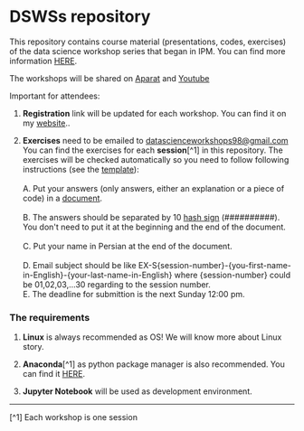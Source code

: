 # DSWSs repository

This repository contains course material (presentations, codes, exercises) of the data science workshop series that began in IPM. You can find more information [HERE](http://physics.ipm.ac.ir/~vafaei/ "VafaeiSadr's website").

The workshops will be shared on [Aparat](https://www.aparat.com/datasience) and [Youtube](https://www.youtube.com/channel/UC2ppE4804cJoCULRIgZo3VA)

Important for attendees:

  1. **Registration** link will be updated for each workshop. You can find it on my [website](http://physics.ipm.ac.ir/~vafaei/ "VafaeiSadr's website")..

  2. **Exercises** need to be emailed to <datascienceworkshops98@gmail.com>
    You can find the exercises for each **session**[^1] in this repository. The exercises will be checked automatically so you need to follow following instructions (see the [template](./S01/answers_template)):<br/><br/>
        A. Put your answers (only answers, either an explanation or a piece of code) in a [document](https://linoxide.com/linux-how-to/learn-how-create-file-linux-terminal/).<br/><br/>
        B. The answers should be separated by 10 [hash sign](https://en.wikipedia.org/wiki/Number_sign) (##########). 
            You don't need to put it at the beginning and the end of the document.<br/><br/>
        C. Put your name in Persian at the end of the document.<br/><br/>
        D. Email subject should be like EX-S{session-number}-{you-first-name-in-English}-{your-last-name-in-English} 
            where {session-number} could be 01,02,03,...30 regarding to the session number.<br/>
        E. The deadline for submittion is the next Sunday 12:00 pm.
            

### The requirements

  1. **Linux** is always recommended as OS! We will know more about Linux story.

  2. **Anaconda**[^1] as python package manager is also recommended. 
  You can find it [HERE](https://anaconda.org/ "Anaconda website").
  
  3. **Jupyter Notebook** will be used as development environment.
  

<hr>
[^1] Each workshop is one session <br/>
